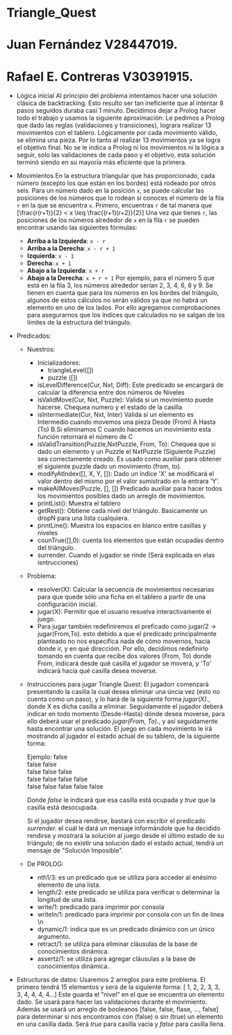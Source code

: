 # Triangle_Quest
# Juan Fernández V28447019.
# Rafael E. Contreras V30391915.

-   Lógica inicial
    Al principio del problema intentamos hacer una solución clásica de backtracking. Esto resulto ser tan ineficiente que al intentar 8 pasos seguidos duraba casi 1 minuto. Decidimos dejar a Prolog hacer todo el trabajo y usamos la siguiente aproximación:
    Le pedimos a Prolog que dado las reglas (validaciones y transiciones), lograra realizar 13 movimientos con el tablero. Lógicamente por cada movimiento válido, se elimina una pieza. Por lo tanto al realizar 13 movimientos ya se logra el objetivo final. No se le indica a Prolog ni los movimientos ni la lógica a seguir, solo las validaciones de cada paso y el objetivo, esta solución terminó siendo en su mayoría más eficiente que la primera.

-   Movimientos
    En la estructura triangular que has proporcionado, cada número (excepto los que están en los bordes) está rodeado por otros seis. Para un número dado en la posición `x`, se puede calcular las posiciones de los 
    números que lo rodean si conoces el número de la fila `r` en la que se encuentra `x`. Primero, encuentras `r` de tal manera que \[\frac{r(r+1)}{2} < x \leq \frac{(r+1)(r+2)}{2}\]
    Una vez que tienes `r`, las posiciones de los números alrededor de `x` en la fila `r` se pueden encontrar usando las siguientes fórmulas:
    -   **Arriba a la Izquierda**: `x - r`
    -   **Arriba a la Derecha**: `x - r + 1`
    -   **Izquierda**: `x - 1`
    -   **Derecha**: `x + 1`
    -   **Abajo a la Izquierda**: `x + r`
    -   **Abajo a la Derecha**: `x + r + 1`
        Por ejemplo, para el número 5 que está en la fila 3, los números alrededor serían 2, 3, 4, 6, 8 y 9. Se tienen en cuenta que para los números en los bordes del triángulo, algunos de estos cálculos no serán 
        válidos ya que no habrá un elemento en uno de los lados. Por ello agregamos comprobaciones para asegurarnos que los índices que calculados no se salgan de los límites de la estructura del triángulo.
-   Predicados:
    -   Nuestros:
        -   Inicializadores:
            -   triangleLevel([])
            -   puzzle ([])
        -   isLevelDifference(Cur, Nxt, Diff): Este predicado se encargará de calcular la diferencia entre dos números de Niveles
        -   isValidMove(Cur, Nxt, Puzzle): Valida si un movimiento puede hacerse. Chequea numero y el estado de la casilla
        -   isIntermediate(Cur, Nxt, Inter) Valida si un elemento es Intermedio cuando movemos una pieza Desde (From) A Hasta (To) B.Si eliminamos C cuando hacemos un movimiento esta función retornará el número de C
        -   isValidTransition(Puzzle,NxtPuzzle, From, To): Chequea que si dado un elemento y un Puzzle el NxtPuzzle (Siguiente Puzzle) sea correctamente creado. Es usado como auxiliar para obtener el siguiente                   puzzle dado un movimiento (from, to).
        -   modifyAtIndex([], X, Y, []): Dado un índice 'X' se modificará el valor dentro del mismo por el valor sumistrado en la entrara 'Y'.
        -   makeAllMoves(Puzzle, [], []) Predicado auxiliar para hacer todos los movimientos posibles dado un arreglo de movimientos.
        -   printList(): Muestra el tablero
        -   getRest(): Obtiene cada nivel del triángulo. Basicamente un dropN para una lista cualquiera.
        -   printLine(): Muestra los espacios en blanco entre casillas y niveles
        -   counTrue([],0): cuenta los elementos que están ocupadas dentro del triángulo.
        -   surrender. Cuando el jugador se rinde (Será explicada en elas isntrucciones)
    -   Problema:
        -   resolver(X): Calcular la secuencia de movimientos necesarias para que quede sólo una ficha en el tablero a partir de
            una configuración inicial.
        -   jugar(X): Permitir que el usuario resuelva interactivamente el juego.
        -   Para jugar también redefiniremos el preficado como jugar/2 -> jugar(From,To). esto debido a que el predicado principalmente planteado no nos especifica nada de cómo movernos, hacia donde ir, y en qué                  direccióm. Por ello, decidimos redefinirlo tomando en cuenta que recibe dos valores (From, To) donde From, indicará desde qué casilla el jugador se moverá, y 'To' indicará hacia qué casilla 
            desea moverse.
    -   Instrucciones para jugar Triangle Quest:
         El jugadorr comenzará presentando la casilla la cual desea eliminar una úncia vez (esto no cuenta como un paso), y lo hará de la siguiente forma *jugar(X).*, donde X es dicha casilla a eliminar. 
         Seguidamente el jugador deberá indicar en todo momento (Desde-Hasta) dónde desea moverse, para ello deberá usar el predicado *jugar(From, To).*, y así seguidamente hasta encontrar una solución. El juego en 
         cada movimiento le irá mostrando al jugador el estado actual de su tablero, de la siguiente forma:

        Ejemplo:
        false    
        false false    
        false false false    
        false false false false    
        false false false false false    


        Donde *false* le indicará que esa casilla está ocupada y *true* que la casilla está desocupada.

        Si el jugador desea rendirse, bastará con escribir el predicado *surrender.* el cuál le dará un mensaje informándole que ha decidido rendirse y mostrará la solución al juego desde el último estado de su              triángulo; de no existir una solución dado el estado actual, tendrá un mensaje de "Solución Imposible".

    -   De PROLOG:
        -   nth1/3: es un predicado que se utiliza para acceder al enésimo elemento de una lista.
        -   length/2: este predicado se utiliza para verificar o determinar la longitud de una lista.
        -   write/1: predicado para imprimir por consola
        -   writeln/1: predicado para imprimir por consola con un fin de línea \n
        -   dynamic/1: indica que es un predicado dinámico con un único argumento.
        -   retract/1: se utiliza para eliminar cláusulas de la base de conocimientos dinámica.
        -   assertz/1: se utiliza para agregar cláusulas a la base de conocimientos dinámica.
-   Estructuras de datos:
    Usaremos 2 arreglos para este problema. El primero tendrá 15 elementos y sera de la siguiente forma:
    [ 1, 2, 2, 3, 3, 3, 4, 4, 4, 4…] Este guarda el “nivel” en el que se encuentra un elemento dado. Se usará para hacer las validaciones durante el movimiento.
    Además se usará un arreglo de booleanos [false, false, flase, ..., false] para determinar si nos encontramos con (false) o sin (true) un elemento en una casilla dada. Será *true* para casilla vacía y *false*         para casilla llena.
